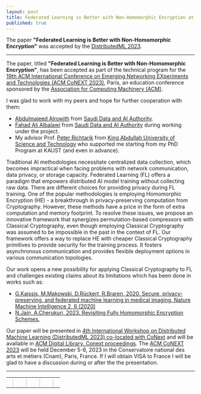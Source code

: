 ```yaml
---
layout: post
title: Federated Learning is Better with Non-Homomorphic Encryption at DistributedML 2023
published: true
---
```


The paper **"Federated Learning is Better with Non-Homomorphic Encryption"** was accepted by the [DistributedML 2023](https://distributedml.org/).

---

The paper, titled **"Federated Learning is Better with Non-Homomorphic Encryption"**, has been accepted as part of the technical program for the [19th ACM International Conference on Emerging Networking EXperiments and Technologies (ACM CoNEXT 2023)](https://conferences2.sigcomm.org/co-next/2023/), Paris, an education conference sponsored by the [Association for Computing Machinery (ACM)](https://www.acm.org/).

I was glad to work with my peers and hope for further cooperation with them:
* [Abdulmajeed Alrowith](https://www.linkedin.com/in/aalrowithi?originalSubdomain=sa) from [Saudi Data and AI Authority](https://sdaia.gov.sa/).
* [Fahad Ali Albalawi](https://www.linkedin.com/in/fahad-albalawi-49b55759/) from [Saudi Data and AI Authority](https://sdaia.gov.sa/) during working under the project.
* My advisor Prof. [Peter Richtarik](https://richtarik.org/) from [King Abdullah University of Science and Technology](https://www.kaust.edu.sa/) who supported me starting from my PhD Program at KAUST (and even in advance).

Traditional AI methodologies necessitate centralized data collection, which becomes impractical when facing problems with network communication, data privacy, or storage capacity. 
Federated Learning (FL) offers a paradigm that empowers distributed AI model training without collecting raw data. There are different choices for providing privacy during FL training. One of the popular methodologies is employing Homomorphic Encryption (HE) - a breakthrough in privacy-preserving computation from Cryptography. However, these methods have a price in the form of extra computation and memory footprint.
To resolve these issues, we propose an innovative framework that synergizes permutation-based compressors with Classical Cryptography, even though employing Classical Cryptography was assumed to be impossible in the past in the context of FL.
Our framework offers a way to replace HE with cheaper Classical Cryptography primitives to provide security for the training process. It fosters asynchronous communication and provides flexible deployment options in various communication topologies.

Our work opens a new possibility for applying Classical Cryptography to FL and challenges existing claims about its limitations which has been done in works such as:
* [G.Kaissis, M.Makowski, D.Rückert, R.Braren, 2020. Secure, privacy-preserving, and federated machine learning in medical imaging. Nature Machine Intelligence 2, 6 (2020)](https://www.nature.com/articles/s42256-020-0186-1)
* [N.Jain, A.Cherukuri, 2023. Revisiting Fully Homomorphic Encryption Schemes.](https://arxiv.org/abs/2305.05904)

Our paper will be presented in [4th International Workshop on Distributed Machine Learning (DistributedML 2023) co-located with CoNext](https://distributedml.org/) and will be available in [ACM Digital Library. Conext proceedings](https://dl.acm.org/conference/conext/proceedings).
The [ACM CoNEXT 2023](https://conferences2.sigcomm.org/co-next/2023/) will be held December 5-8, 2023 in the Conservatoire national des arts et métiers (Cnam), Paris, France. 
If I will obtain VISA to France I will be glad to have a discussion during or after the the presentation.

---

<table style="text-align:center;">
<tr>
<td> <img width="10%" src="https://burlachenkok.github.io/materials/clean-logo-white-background-small.png"/> </td>
<td> <img width="10%" src="https://burlachenkok.github.io/materials/SDAIA-Logo-2.png"/> </td> 
<td> <img width="10%" src="https://burlachenkok.github.io/materials/KAUST-logo.png"/> </td> 
<td> <img width="10%" src="https://burlachenkok.github.io/materials/acm-logo.png"/> </td>
</tr>
</table>
